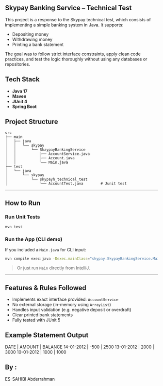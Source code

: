 ## Skypay Banking Service – Technical Test

This project is a response to the Skypay technical test, which consists of implementing a simple banking system in Java. It supports:

*  Depositing money
*  Withdrawing money
*  Printing a bank statement

The goal was to follow strict interface constraints, apply clean code practices, and test the logic thoroughly without using any databases or repositories.


##  Tech Stack

* **Java 17**
* **Maven**
* **JUnit 4**
* **Spring Boot** 

## Project Structure

```
src
├── main
│   ├── java
│   │   └── skypay
│   │       └── SkaypayBankingService
│   │           ├── AccountService.java     
│   │           ├── Account.java           
│   │           └── Main.java            
├── test
│   └── java
│       └── skypay
│           └── skypayh_technical_test
│               └── AccountTest.java        # Junit test 
```

---

## How to Run

### Run Unit Tests

```bash
mvn test
```

### Run the App (CLI demo)

If you included a `Main.java` for CLI input:

```bash
mvn compile exec:java -Dexec.mainClass="skypay.SkypayBankingService.Main"
```

> Or just run `Main` directly from IntelliJ.

---

##  Features & Rules Followed

* Implements exact interface provided: `AccountService`
* No external storage (in-memory using `ArrayList`)
* Handles input validation (e.g. negative deposit or overdraft)
* Clear printed bank statements
* Fully tested with JUnit 5


## Example Statement Output


DATE       | AMOUNT | BALANCE
14-01-2012 |   -500 |    2500
13-01-2012 |   2000 |    3000
10-01-2012 |   1000 |    1000


## By : 
ES-SAHIBI Abderrahman 

